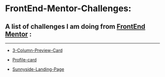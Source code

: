 # FrontEnd-Mentor-Challenges:

## A list of challenges I am doing from [FrontEnd Mentor](https://www.frontendmentor.io/challenges) :

<hr>

* [3-Column-Preview-Card](https://www.frontendmentor.io/challenges/3column-preview-card-component-pH92eAR2-)

* [Profile-card](https://front-end-mentor-challenges-ten.vercel.app/)

* [Sunnyside-Landing-Page](https://hopeful-gates-c3a9fd.netlify.app/)
